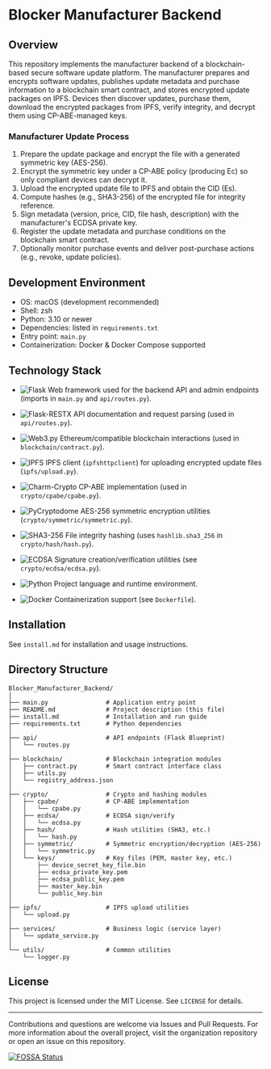 # Blocker Manufacturer Backend

## Overview
This repository implements the manufacturer backend of a blockchain-based secure software update platform. The manufacturer prepares and encrypts software updates, publishes update metadata and purchase information to a blockchain smart contract, and stores encrypted update packages on IPFS. Devices then discover updates, purchase them, download the encrypted packages from IPFS, verify integrity, and decrypt them using CP-ABE-managed keys.

### Manufacturer Update Process
1. Prepare the update package and encrypt the file with a generated symmetric key (AES-256).
2. Encrypt the symmetric key under a CP-ABE policy (producing Ec) so only compliant devices can decrypt it.
3. Upload the encrypted update file to IPFS and obtain the CID (Es).
4. Compute hashes (e.g., SHA3-256) of the encrypted file for integrity reference.
5. Sign metadata (version, price, CID, file hash, description) with the manufacturer's ECDSA private key.
6. Register the update metadata and purchase conditions on the blockchain smart contract.
7. Optionally monitor purchase events and deliver post-purchase actions (e.g., revoke, update policies).

## Development Environment
- OS: macOS (development recommended)
- Shell: zsh
- Python: 3.10 or newer
- Dependencies: listed in `requirements.txt`
- Entry point: `main.py`
- Containerization: Docker & Docker Compose supported

## Technology Stack

- ![Flask](https://img.shields.io/badge/Flask-000000?style=flat&logo=flask&logoColor=white)
 Web framework used for the backend API and admin endpoints (imports in `main.py` and `api/routes.py`).

- ![Flask-RESTX](https://img.shields.io/badge/Flask--RESTX-007ACC?style=flat&logo=python&logoColor=white)  API documentation and request parsing (used in `api/routes.py`).

- ![Web3.py](https://img.shields.io/badge/Web3.py-F16822?style=flat&logo=ethereum&logoColor=white)  Ethereum/compatible blockchain interactions (used in `blockchain/contract.py`).

- ![IPFS](https://img.shields.io/badge/IPFS-65C2CB?style=flat&logo=ipfs&logoColor=white)  IPFS client (`ipfshttpclient`) for uploading encrypted update files (`ipfs/upload.py`).

- ![Charm-Crypto](https://img.shields.io/badge/Charm--Crypto-6C3483?style=flat&logo=academia&logoColor=white)  CP-ABE implementation (used in `crypto/cpabe/cpabe.py`).

- ![PyCryptodome](https://img.shields.io/badge/PyCryptodome-006699?style=flat&logo=python&logoColor=white)  AES-256 symmetric encryption utilities (`crypto/symmetric/symmetric.py`).

- ![SHA3-256](https://img.shields.io/badge/SHA3--256-117A65?style=flat&logo=hashnode&logoColor=white)  File integrity hashing (uses `hashlib.sha3_256` in `crypto/hash/hash.py`).

- ![ECDSA](https://img.shields.io/badge/ECDSA-34495E?style=flat&logo=openssl&logoColor=white)  Signature creation/verification utilities (see `crypto/ecdsa/ecdsa.py`).

- ![Python](https://img.shields.io/badge/Python_3.10-3776AB?style=flat&logo=python&logoColor=white)  Project language and runtime environment.

- ![Docker](https://img.shields.io/badge/Docker-2496ED?style=flat&logo=docker&logoColor=white)  Containerization support (see `Dockerfile`).

## Installation
See `install.md` for installation and usage instructions.

## Directory Structure
```
Blocker_Manufacturer_Backend/
│
├── main.py                # Application entry point
├── README.md              # Project description (this file)
├── install.md             # Installation and run guide
├── requirements.txt       # Python dependencies
│
├── api/                   # API endpoints (Flask Blueprint)
│   └── routes.py
│
├── blockchain/            # Blockchain integration modules
│   ├── contract.py        # Smart contract interface class
│   ├── utils.py
│   └── registry_address.json
│
├── crypto/                # Crypto and hashing modules
│   ├── cpabe/             # CP-ABE implementation
│   │   └── cpabe.py
│   ├── ecdsa/             # ECDSA sign/verify
│   │   └── ecdsa.py
│   ├── hash/              # Hash utilities (SHA3, etc.)
│   │   └── hash.py
│   ├── symmetric/         # Symmetric encryption/decryption (AES-256)
│   │   └── symmetric.py
│   └── keys/              # Key files (PEM, master key, etc.)
│       ├── device_secret_key_file.bin
│       ├── ecdsa_private_key.pem
│       ├── ecdsa_public_key.pem
│       ├── master_key.bin
│       └── public_key.bin
│
├── ipfs/                  # IPFS upload utilities
│   └── upload.py
│
├── services/              # Business logic (service layer)
│   └── update_service.py
│
└── utils/                 # Common utilities
    └── logger.py
```

## License
This project is licensed under the MIT License. See `LICENSE` for details.

---

Contributions and questions are welcome via Issues and Pull Requests. For more information about the overall project, visit the organization repository or open an issue on this repository.


[![FOSSA Status](https://app.fossa.com/api/projects/git%2Bgithub.com%2FHSU-Blocker%2FBlocker_Manufacturer_Backend.svg?type=large)](https://app.fossa.com/projects/git%2Bgithub.com%2FHSU-Blocker%2FBlocker_Manufacturer_Backend?ref=badge_large)
